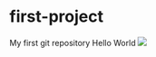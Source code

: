 # first-project
My first git repository
Hello World
<img src="https://i.playground.ru/p/ZtLOqsBX0Ymxd2oqprYxSg.jpeg">
